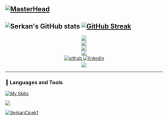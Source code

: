
<!--
**SerkanCicek1/SerkanCicek1** is a ✨ _special_ ✨ repository because its `README.md` (this file) appears on your GitHub profile.

Here are some ideas to get you started:

- 🔭 I’m currently working on ...
- 🌱 I’m currently learning ...
- 👯 I’m looking to collaborate on ...
- 🤔 I’m looking for help with ...
- 💬 Ask me about ...
- 📫 How to reach me: ...
- 😄 Pronouns: ...
- ⚡ Fun fact: ...
-->
[![MasterHead](https://github.com/SerkanCicek1/PaperRockScissors/blob/master/images%20for%20README/Hi%2C%20I'm%20Serkan.png)](https://github.com/SerkanCicek1)
---
![Serkan's GitHub stats](https://github-readme-stats.vercel.app/api?username=SerkanCicek1&show_icons=true&theme=tokyonight&hide_border=true)
[![GitHub Streak](http://github-readme-streak-stats.herokuapp.com?user=SerkanCicek1&theme=tokyonight&hide_border=true&date_format=M%20j%5B%2C%20Y%5D)](https://git.io/streak-stats)
---
<div align="center"><img src="https://github-profile-trophy.vercel.app/?username=SerkanCicek1&row=1&column=7&theme=darkhub" align="center" /></div>

<div align="center"><img src="https://github-readme-stats.vercel.app/api?username=SerkanCicek1&show_icons=true&theme=tokyonight&hide_border=true" align="center" /></div>

<div align="center"><img src="http://github-readme-streak-stats.herokuapp.com?user=SerkanCicek1&theme=tokyonight&hide_border=true&date_format=M%20j%5B%2C%20Y%5D" align="center" /></div>

<div align="center"><img src="https://github-readme-stats.vercel.app/api/top-langs/?username=SerkanCicek1&theme=tokyonight&layout=compact&hide_border=true" align="center" /></div>  

<div align="center">
<a href="https://github.com/SerkanCicek1" target="_blank">
<img src=https://img.shields.io/badge/github-%2324292e.svg?&style=for-the-badge&logo=github&logoColor=white alt=github style="margin-bottom: 5px;" />
</a>
<a href="https://linkedin.com/in/cicekserkan" target="_blank">
<img src=https://img.shields.io/badge/linkedin-%231E77B5.svg?&style=for-the-badge&logo=linkedin&logoColor=white alt=linkedin style="margin-bottom: 5px;" />
</a>  
</div>

<div align="center">
<img src="https://visitor-badge.glitch.me/badge?page_id=SerkanCicek1.visitor-badge&left_text=Profile%20views" align="center" />
</div>

---
### 🧰 Languages and Tools
[![My Skills](https://skillicons.dev/icons?i=py,java,idea,git,github,hibernate,postgres,spring,mongodb,vscode,discord&theme=dark)](https://skillicons.dev)
   
<a href="https://wakatime.com"><img src="https://wakatime.com/share/@0f144fc0-8a07-44e0-8f3e-4ae3bfc710e1/4fb6d346-c053-4713-bbd0-c71af81deba0.svg" /></a>
 
<a href="https://github.com/SerkanCicek1/github-profile-trophy">
            <img src="https://github-profile-trophy.vercel.app/?username=SerkanCicek1&row=1&column=7&theme=darkhub" alt="SerkanCicek1" />
        </a>
    </div>
